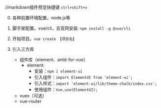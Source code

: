 //markdown插件预览快捷键 `ctrl+shift+v`

0. 各种前置环境配置，node.js等

1. 脚手架配置。vue/cli，去官网安装: `npm install -g @vue/cli`

2. 开始项目。`vue create 【项目名】`

3. 引入三方库
   * 组件库（element、antd-for-vue）
        * element: 
            * 安装：`npm i element-ui`
            * 引入组件：`import ElementUI from 'element-ui';`
            * 引入样式：`import 'element-ui/lib/theme-chalk/index.css';`
            * 使用组件：`Vue.use(ElementUI);`
   * vuex（可选）
   * vue-router